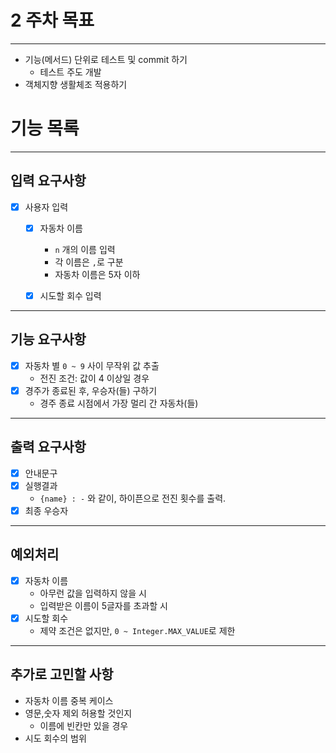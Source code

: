 # 2 주차 목표

---

- 기능(메서드) 단위로 테스트 및 commit 하기
    - 테스트 주도 개발
- 객체지향 생활체조 적용하기

# 기능 목록

---

## 입력 요구사항

- [X] 사용자 입력
    - [X] 자동차 이름
        - `n` 개의 이름 입력
        - 각 이름은 `,`로 구분
        - 자동차 이름은 5자 이하

    - [X] 시도할 회수 입력

 ---

## 기능 요구사항

- [X] 자동차 별 `0 ~ 9` 사이 무작위 값 추출
    - 전진 조건: 값이 4 이상일 경우
- [X] 경주가 종료된 후, 우승자(들) 구하기
    - 경주 종료 시점에서 가장 멀리 간 자동차(들)

---

## 출력 요구사항

- [X] 안내문구
- [X] 실행결과
    - `{name} : -` 와 같이, 하이픈으로 전진 횟수를 출력.
- [X] 최종 우승자

---

## 예외처리

- [X] 자동차 이름
    - 아무런 값을 입력하지 않을 시
    - 입력받은 이름이 5글자를 초과할 시
- [X] 시도할 회수
    - 제약 조건은 없지만, `0 ~ Integer.MAX_VALUE`로 제한

---

## 추가로 고민할 사항

- 자동차 이름 중복 케이스
- 영문,숫자 제외 허용할 것인지
    - 이름에 빈칸만 있을 경우
- 시도 회수의 범위
